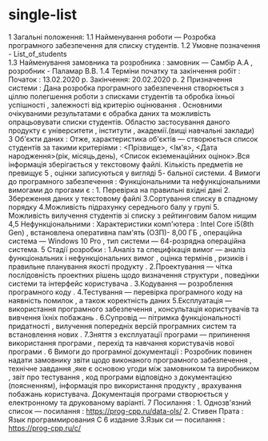 # single-list
1 Загальні положення:
              1.1 Найменування роботи — Розробка програмного забезпечення для списку студентів.
                 1.2 Умовне позначення -  List_of_students                                                                                                   
                 1.3 Найменування замовника та розробника : 
           замовник — Самбір А.А , розробник - Паламар В.В.
                 1.4 Терміни початку та закінчення робіт :
                        Початок : 13.02.2020 р.
                        Закінчення: 20.02.2020 р.
2 Призначення системи :
           Дана розробка програмного забезпечення створюється з ціллю полегшення роботи з списками студентів та обробка їхньої успішності , залежності від критерію оцінювання .
           Основними очікуваними результатами є обрабка даних та можливість опрацьовувати списки 
           студентів.
           Областю застосування даного продукту є університети , інститути , академії.(вищі навчальні заклади)
3 Об'єкти даних :
           Отже, характеристика об'єктів — створюється список студентів за такими критеріями : <Прізвище>, <Ім'я>, <Дата народження>(рік, місяць,день), <Список екземенаційних оцінок>.Вся інформація зберігається у текстовому файлі. Кількість предметів не превищує 5 , оцінки записуються у вигляді 5- бальної системи.
4 Вимоги до програмного забезпечення :
           Функціональними та нефункціональними вимогами до прогами є :
           1. Перевірка на правильні вхідні дані
           2. Збереження даних у текстовому файлі
           3.Сортування списку в спадному порядку
           4.Можливість підрахунку середнього балу у групі
           5. Можливість вилучення студентів зі списку з рейтинговим балом нищим 4,5 
           Нефункціональними :
           Характеристики комп'ютера : Intel Core i5(8th Gen) , встановлена оперативна пам'ять (ОЗП)- 8,00 ГБ , операційна система — Windows 10 Pro , тип системи — 64-розрядна операційна система.
5 Стадії розробки :
           1.Аналіз та специфікація вимог — аналіз функціональних і нефункціональних вимог , оцінка термінів , ризиків і правильне планування якості продукту .
           2.Проектування — чітка послідовність проектних рішень щодо визначення структури , поведінки системи та інтерфейс користувача .
           3.Кодування — розроблення програмного коду .
           4.Тестування — перевірка програмного коду на наявність помилок , а також коректність даних
           5.Експлуатація — використання програмного забезпечення , консультація користувачів та вивчення їхніх побажань .
           6.Супровід — пітримка функціональності придатності , вилучення попередніх версій програмних систем та встановлення нових .
           7.Зняття з експлуатації програми — припинення використання програми , перехід та навчання 
           користувачів нової програми .
6 Вимоги до програмної документації :
           Розробник повинен надати замовнику звіти щодо виконаного програмного забезпечення , технічне завдання ,яке є основою угоди між замовником та виробником , звіт про тестування , код програми відповідно з документацією (поясненням), інформація про використання продукту , врахування побажань користувача.
           Документація програми створюється у електронному та друкованому варіанті.
7 Посилання :
           1. Однозв'язний список — посилання : https://prog-cpp.ru/data-ols/
           2. Стивен Прата : Язык программирования С 6 издание 
           3.Язык си — посилання : https://prog-cpp.ru/c/
